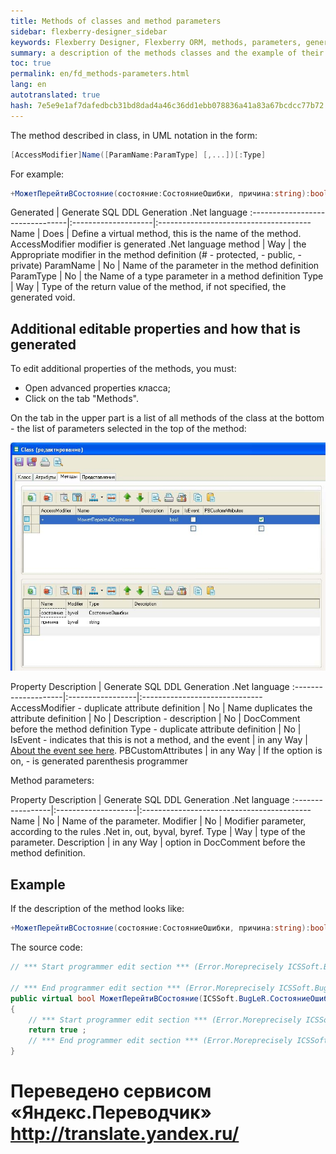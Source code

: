 ```yaml
--- 
title: Methods of classes and method parameters 
sidebar: flexberry-designer_sidebar 
keywords: Flexberry Designer, Flexberry ORM, methods, parameters, generation, example 
summary: a description of the methods classes and the example of their generation 
toc: true 
permalink: en/fd_methods-parameters.html 
lang: en 
autotranslated: true 
hash: 7e5e9e1af7dafedbcb31bd8dad4a46c36dd1ebb078836a41a83a67bcdcc77b72 
--- 
```


The method described in class, in UML notation in the form: 

```csharp
[AccessModifier]Name([ParamName:ParamType] [,...])[:Type]

``` 

For example: 

```csharp
+МожетПерейтиВСостояние(состояние:СостояниеОшибки, причина:string):bool
``` 

Generated | Generate SQL DDL Generation .Net language 
:--------------------------------|:--------------------|:-------------------------------------- 
Name | Does | Define a virtual method, this is the name of the method. 
AccessModifier modifier is generated .Net language method | Way | the Appropriate modifier in the method definition (# - protected, - public, - private) 
ParamName | No | Name of the parameter in the method definition 
ParamType | No | the Name of a type parameter in a method definition 
Type | Way | Type of the return value of the method, if not specified, the generated void. 

## Additional editable properties and how that is generated 

To edit additional properties of the methods, you must: 

* Open advanced properties класса; 
* Click on the tab "Methods". 

On the tab in the upper part is a list of all methods of the class at the bottom - the list of parameters selected in the top of the method: 

![](/images/pages/products/flexberry-designer/class-diagram/methods.jpg) 

Property Description | Generate SQL DDL Generation .Net language 
:--------------------|:-----------------|:------------------------------ 
AccessModifier - duplicate attribute definition | No | 
Name duplicates the attribute definition | No | 
Description - description | No | DocComment before the method definition 
Type - duplicate attribute definition | No | 
IsEvent - indicates that this is not a method, and the event | in any Way | [About the event see here](fd_eventarg.html). 
PBCustomAttributes | in any Way | If the option is on, - is generated parenthesis programmer 

Method parameters: 

Property Description | Generate SQL DDL Generation .Net language 
:-----------------|:--------------------|:------------------------------------------ 
Name | No | Name of the parameter. 
Modifier | No | Modifier parameter, according to the rules .Net in, out, byval, byref. 
Type | Way | type of the parameter. 
Description | in any Way | option in DocComment before the method definition. 

## Example 

If the description of the method looks like: 

```csharp
+МожетПерейтиВСостояние(состояние:СостояниеОшибки, причина:string):bool
``` 

The source code: 

```csharp
// *** Start programmer edit section *** (Error.Moreprecisely ICSSoft.BugLeR.Dostoeyevsky System.String CustomAttributes) 

// *** End programmer edit section *** (Error.Moreprecisely ICSSoft.BugLeR.Dostoeyevsky System.String CustomAttributes) 
public virtual bool МожетПерейтиВСостояние(ICSSoft.BugLeR.СостояниеОшибки состояние, string причина)
{
	// *** Start programmer edit section *** (Error.Moreprecisely ICSSoft.BugLeR.Dostoeyevsky System.String method implementation) 
	return true ;
	// *** End programmer edit section *** (Error.Moreprecisely ICSSoft.BugLeR.Dostoeyevsky System.String method implementation) 
}
``` 




 # Переведено сервисом «Яндекс.Переводчик» http://translate.yandex.ru/